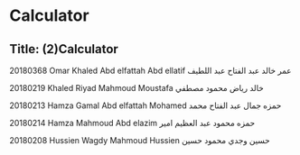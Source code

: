 # Calculator
## Title: (2)Calculator


20180368 Omar Khaled Abd elfattah Abd ellatif عمر خالد عبد الفتاح عبد اللطيف


20180219 Khaled Riyad Mahmoud Moustafa خالد رياض محمود مصطفي


20180213 Hamza Gamal Abd elfattah Mohamed حمزه جمال عبد الفتاح محمد


20180214 Hamza Mahmoud Abd elazim حمزه محمود عبد العظيم امير


20180208 Hussien Wagdy Mahmoud Hussien حسين وجدي محمود حسين



